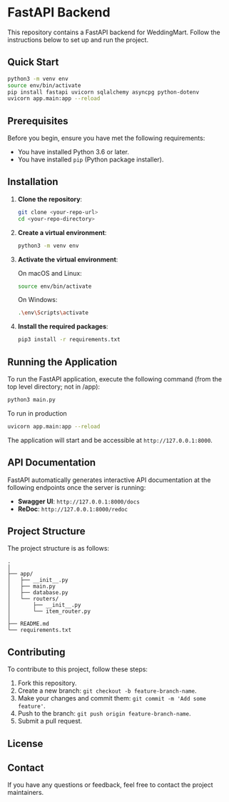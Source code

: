 # FastAPI Backend

This repository contains a FastAPI backend for WeddingMart. Follow the instructions below to set up and run the project.

## Quick Start
```sh
python3 -m venv env
source env/bin/activate
pip install fastapi uvicorn sqlalchemy asyncpg python-dotenv
uvicorn app.main:app --reload
```

## Prerequisites

Before you begin, ensure you have met the following requirements:

- You have installed Python 3.6 or later.
- You have installed `pip` (Python package installer).

## Installation

1. **Clone the repository**:

   ```sh
   git clone <your-repo-url>
   cd <your-repo-directory>
   ```

2. **Create a virtual environment**:

   ```sh
   python3 -m venv env
   ```

3. **Activate the virtual environment**:

   On macOS and Linux:
   ```sh
   source env/bin/activate
   ```
   On Windows:
   ```sh
   .\env\Scripts\activate
   ```

4. **Install the required packages**:

   ```sh
   pip3 install -r requirements.txt
   ```

## Running the Application

To run the FastAPI application, execute the following command (from the top level directory; not in /app):

```sh
python3 main.py
```

To run in production
```sh
uvicorn app.main:app --reload
```

The application will start and be accessible at `http://127.0.0.1:8000`.

## API Documentation

FastAPI automatically generates interactive API documentation at the following endpoints once the server is running:

- **Swagger UI**: `http://127.0.0.1:8000/docs`
- **ReDoc**: `http://127.0.0.1:8000/redoc`

## Project Structure

The project structure is as follows:

```
.
│
├── app/             
│   ├── __init__.py 
│   ├── main.py     
│   ├── database.py 
│   └── routers/    
│       ├── __init__.py
│       └── item_router.py
│
├── README.md       
└── requirements.txt

```

## Contributing

To contribute to this project, follow these steps:

1. Fork this repository.
2. Create a new branch: `git checkout -b feature-branch-name`.
3. Make your changes and commit them: `git commit -m 'Add some feature'`.
4. Push to the branch: `git push origin feature-branch-name`.
5. Submit a pull request.

## License



## Contact

If you have any questions or feedback, feel free to contact the project maintainers.
